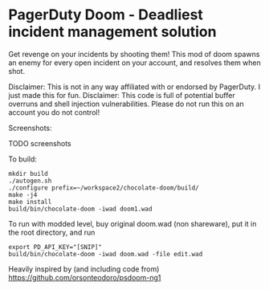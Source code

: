 # PagerDuty Doom - Deadliest incident management solution

Get revenge on your incidents by shooting them! This mod of doom spawns an enemy for every open incident on your account,
and resolves them when shot.

Disclaimer: This is not in any way affiliated with or endorsed by PagerDuty. I just made this for fun.
Disclaimer: This code is full of potential buffer overruns and shell injection vulnerabilities. Please do not run this on an account you do not control!

Screenshots:

TODO screenshots

To build:
```
mkdir build
./autogen.sh
./configure prefix=~/workspace2/chocolate-doom/build/
make -j4
make install
build/bin/chocolate-doom -iwad doom1.wad
```

To run with modded level, buy original doom.wad (non shareware), put it in the root directory, and run
```
export PD_API_KEY="[SNIP]"
build/bin/chocolate-doom -iwad doom.wad -file edit.wad
```

Heavily inspired by (and including code from) https://github.com/orsonteodoro/psdoom-ng1